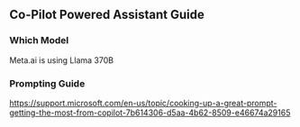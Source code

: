 ## Co-Pilot Powered Assistant Guide

### Which Model

Meta.ai is using Llama 370B

### Prompting Guide

https://support.microsoft.com/en-us/topic/cooking-up-a-great-prompt-getting-the-most-from-copilot-7b614306-d5aa-4b62-8509-e46674a29165
